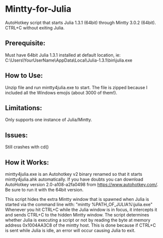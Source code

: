 # Mintty-for-Julia
AutoHotkey script that starts Julia 1.3.1 (64bit) through Mintty 3.0.2 (64bit).  CTRL+C without exiting Julia.

## Prerequisite:  
Must have 64bit Julia 1.3.1 installed at default location, ie: C:\Users\YourUserName\AppData\Local\Julia-1.3.1\bin\julia.exe

## How to Use:  
Unzip file and run mintty4julia.exe to start.  The file is zipped because I included all the Windows emojis (about 3000 of them!).

## Limitations:
Only supports one instance of Julia/Mintty.

## Issues:
Still crashes with cd()

## How it Works:
mintty4julia.exe is an Autohotkey v2 binary renamed so that it starts mintty4julia.ahk automatically.
If you have doubts you can download AutoHotkey version 2.0-a108-a2fa0498 from https://www.autohotkey.com/.  Be sure to run it with the 64bit version.

This script hides the extra Mintty window that is spawned when Julia is started via the command line with:
"mintty %PATH_OF_JULIA%\julia.exe"
Whenever you hit CTRL+C while the Julia window is in focus, it intercepts it and sends CTRL+C to the hidden Mintty window.
The script determines whether Julia is executing a script or not by reading the byte at memory address 0x1004AA3C8 of the mintty host.
This is done because if CTRL+C is sent while Julia is idle, an error will occur causing Julia to exit.
